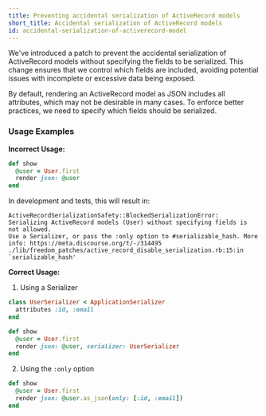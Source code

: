 ```yaml
---
title: Preventing accidental serialization of ActiveRecord models
short_title: Accidental serialization of ActiveRecord models
id: accidental-serialization-of-activerecord-model
---
```


We've introduced a patch to prevent the accidental serialization of ActiveRecord models without specifying the fields to be serialized. This change ensures that we control which fields are included, avoiding potential issues with incomplete or excessive data being exposed.

By default, rendering an ActiveRecord model as JSON includes all attributes, which may not be desirable in many cases. To enforce better practices, we need to specify which fields should be serialized.

### Usage Examples

**Incorrect Usage:**

```rb
def show
  @user = User.first
  render json: @user
end
```

In development and tests, this will result in:

```
ActiveRecordSerializationSafety::BlockedSerializationError:
Serializing ActiveRecord models (User) without specifying fields is not allowed.
Use a Serializer, or pass the :only option to #serializable_hash. More info: https://meta.discourse.org/t/-/314495
./lib/freedom_patches/active_record_disable_serialization.rb:15:in `serializable_hash'
```

**Correct Usage:**

1. Using a Serializer

```rb
class UserSerializer < ApplicationSerializer
  attributes :id, :email
end

def show
  @user = User.first
  render json: @user, serializer: UserSerializer
end
```

2. Using the `:only` option

```rb
def show
  @user = User.first
  render json: @user.as_json(only: [:id, :email])
end
```
